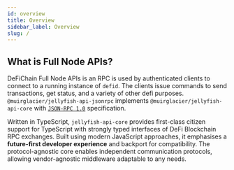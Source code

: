 ```yaml
---
id: overview
title: Overview
sidebar_label: Overview
slug: /
---
```


## What is Full Node APIs?

DeFiChain Full Node APIs is an RPC is used by authenticated clients to connect to a running instance of `defid`. The 
clients issue commands to send transactions, get status, and a variety of other defi purposes. 
`@muirglacier/jellyfish-api-jsonrpc` implements `@muirglacier/jellyfish-api-core` 
with [`JSON-RPC 1.0`](https://www.jsonrpc.org/specification_v1) specification.

Written in TypeScript, `jellyfish-api-core` provides first-class citizen support for TypeScript with strongly typed 
interfaces of DeFi Blockchain RPC exchanges. Built using modern JavaScript approaches, it emphasises a 
**future-first developer experience** and backport for compatibility. The protocol-agnostic core enables independent 
communication protocols, allowing vendor-agnostic middleware adaptable to any needs.

